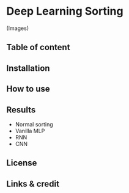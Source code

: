 # Deep Learning Sorting

(Images)

## Table of content

## Installation

## How to use

## Results
  - Normal sorting
  - Vanilla MLP
  - RNN
  - CNN

## License

## Links & credit
